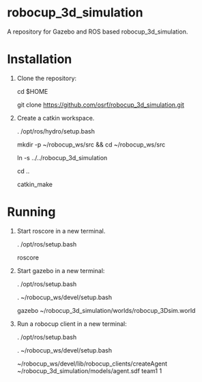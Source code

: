 robocup_3d_simulation
=====================

A repository for Gazebo and ROS based robocup_3d_simulation.

Installation
============

1. Clone the repository:

    cd $HOME

    git clone https://github.com/osrf/robocup_3d_simulation.git

2. Create a catkin workspace.

    . /opt/ros/hydro/setup.bash
    
    mkdir -p ~/robocup_ws/src && cd ~/robocup_ws/src

    ln -s ../../robocup_3d_simulation
    
    cd ..
    
    catkin_make
    
Running
=======
    
1. Start roscore in a new terminal.

    . /opt/ros/setup.bash
    
    roscore

2. Start gazebo in a new terminal:

    . /opt/ros/setup.bash
     
    . ~/robocup_ws/devel/setup.bash

    gazebo ~/robocup_3d_simulation/worlds/robocup_3Dsim.world

3. Run a robocup client in a new terminal:
  
    . /opt/ros/setup.bash
     
    . ~/robocup_ws/devel/setup.bash

    ~/robocup_ws/devel/lib/robocup_clients/createAgent ~/robocup_3d_simulation/models/agent.sdf team1 1
